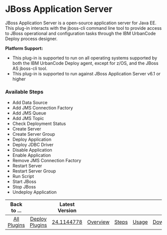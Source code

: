 
# JBoss Application Server

JBoss Application Server is a open-source application server for Java EE. This plug-in interacts with the jboss-cli command line tool to provide access to JBoss operational and configuration tasks through the IBM UrbanCode Deploy process designer.

**Platform Support:**

* This plug-in is supported to run on all operating systems supported by both the IBM UrbanCode Deploy agent, except for z/OS, and the JBoss AS jboss-cli tool.
* This plug-in is supported to run against JBoss Application Server v6.1 or higher


### Available Steps

* Add Data Source
* Add JMS Connection Factory
* Add JMS Queue
* Add JMS Topic
* Check Deployment Status
* Create Server
* Create Server Group
* Deploy Application
* Deploy JDBC Driver
* Disable Application
* Enable Application
* Remove JMS Connection Factory
* Restart Server
* Restart Server Group
* Run Script
* Start JBoss
* Stop JBoss
* Undeploy Application



|Back to ...||Latest Version|||||
| :---: | :---: | :---: | :---: | :---: | :---: | :---: |
|[All Plugins](../../index.md)|[Deploy Plugins](../README.md)|[24.1144778](https://raw.githubusercontent.com/UrbanCode/IBM-UCD-PLUGINS/main/files/JBoss/ucd-JBoss-24.1144778.zip)|[Overview](overview.md)|[Steps](steps.md)|[Usage](usage.md)|[Downloads](downloads.md)|
